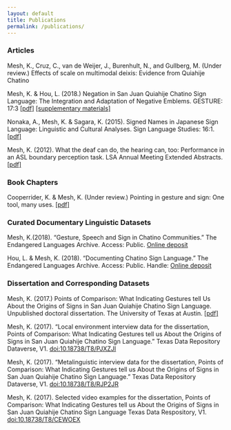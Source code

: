 ```yaml
---
layout: default
title: Publications
permalink: /publications/
---
```


### Articles

Mesh, K., Cruz, C., van de Weijer, J., Burenhult, N., and Gullberg, M.  (Under review.) Effects of scale on multimodal deixis: Evidence from Quiahije Chatino

Mesh, K. & Hou, L. (2018.) Negation in San Juan Quiahije Chatino Sign Language: 
The Integration and Adaptation of Negative Emblems. GESTURE: 17:3 [[pdf]](/PDFs/20191125_Mesh&Hou_Negation_SJQCSL.pdf) [[supplementary materials]](https://doi.org/10.18738/T8/XUX25E)

Nonaka, A., Mesh, K. & Sagara, K. (2015). Signed Names in Japanese Sign Language: 
Linguistic and Cultural Analyses. Sign Language Studies: 16:1. [[pdf]](/PDFs/SN_JSL.pdf) 

Mesh, K. (2012). What the deaf can do, the hearing can, too: Performance in an ASL 
boundary perception task. LSA Annual Meeting Extended Abstracts. 
[[pdf]](/PDFs/2012_LSA_Abstract.pdf)

### Book Chapters

Cooperrider, K. & Mesh, K. (Under review.) Pointing in gesture and sign: One tool, many uses. [[pdf]](PDFs/Cooperrider-Mesh_Pointing+in+gesture+and+sign.pdf)


### Curated Documentary Linguistic Datasets

Mesh, K.(2018). “Gesture, Speech and Sign in Chatino Communities.” 
The Endangered Languages Archive. Access: Public. [Online deposit](https://elar.soas.ac.uk/Collection/MPI1053087)

Hou, L. & Mesh, K.  (2018). “Documenting Chatino Sign Language.” 
The Endangered Languages Archive. Access: Public. Handle: [Online deposit](https://elar.soas.ac.uk/Collection/MPI1031992)
  

### Dissertation and Corresponding Datasets

Mesh, K. (2017.) Points of Comparison: What Indicating Gestures tell
Us About the Origins of Signs in San Juan Quiahije
Chatino Sign Language. Unpublished doctoral dissertation. The University of Texas at Austin. 
[[pdf]](/PDFs/MESH-DISSERTATION-2017.pdf)

Mesh, K. (2017). “Local environment interview data for the dissertation, Points of Comparison: 
What Indicating Gestures tell us About the Origins of Signs in San Juan Quiahije Chatino Sign Language.” Texas Data Repository Dataverse, V1. 
[doi:10.18738/T8/PJXZJI](https://doi.org/doi:10.18738/T8/PJXZJI)

Mesh, K. (2017). “Metalinguistic interview data for the dissertation, Points of Comparison: 
What Indicating Gestures tell us About the Origins of Signs in San Juan Quiahije Chatino Sign Language.” 
Texas Data Repository Dataverse, V1. [doi:10.18738/T8/RJP2JR](https://doi.org/doi:10.18738/T8/RJP2JR)

Mesh, K. (2017). Selected video examples for the dissertation, Points of Comparison: What Indicating 
Gestures tell us About the Origins of Signs in San Juan Quiahije Chatino Sign Language
Texas Data Respository, V1. [doi:10.18738/T8/CEWOEX](https://doi.org/doi:10.18738/T8/CEWOEX)


